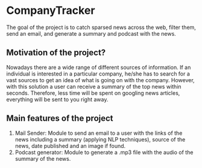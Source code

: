 # CompanyTracker
The goal of the project is to catch sparsed news across the web, filter them, 
send an email, and generate a summary and podcast with the news. 

## Motivation of the project?
Nowadays there are a wide range of different sources of information. If an individual is interested in a particular company, he/she has to search for a vast sources to get an idea of what is going on with the company. However, with this solution a user can receive a summary of the top news within seconds. Therefore, less time will be spent on googling news articles, everything will be sent to you right away. 

## Main features of the project

1. Mail Sender: Module to send an email to a user with the links of the news including a summary (applying NLP techniques), source of the news, date published and an image if found. 
2. Podcast generator: Module to generate a .mp3 file with the audio of the summary of the news. 




